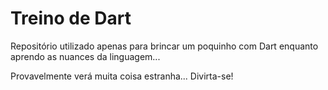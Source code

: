 # Treino de Dart

Repositório utilizado apenas para brincar um poquinho com Dart enquanto aprendo as nuances da linguagem...

Provavelmente verá muita coisa estranha... Divirta-se!